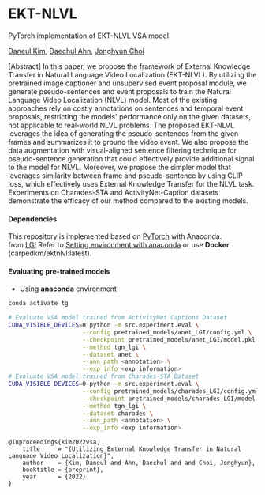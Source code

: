 EKT-NLVL
=====
PyTorch implementation of EKT-NLVL VSA model



[Daneul Kim](flytodk98@gm.gist.ac.kr), [Daechul Ahn](daechulahn@gm.gist.ac.kr), [Jonghyun Choi](jc@yonsei.ac.kr)

[Abstract]
In this paper, we propose the framework of External Knowledge Transfer in Natural Language Video Localization (EKT-NLVL). By utilizing the pretrained image captioner and unsupervised event proposal module, we generate pseudo-sentences and event proposals to train the Natural Language Video Localization (NLVL) model. Most of the existing approaches rely on costly annotations on sentences and temporal event proposals, restricting the models' performance only on the given datasets, not applicable to real-world NLVL problems.
The proposed EKT-NLVL leverages the idea of generating the pseudo-sentences from the given frames and summarizes it to ground the video event.
We also propose the data augmentation with visual-aligned sentence filtering technique for pseudo-sentence generation that could effectively provide additional signal to the model for NLVL.
Moreover, we propose the simpler model that leverages similarity between frame and pseudo-sentence by using CLIP loss, which effectively uses External Knowledge Transfer for the NLVL task.
Experiments on Charades-STA and ActivityNet-Caption datasets demonstrate the efficacy of our method compared to the existing models.

#### Dependencies
This repository is implemented based on [PyTorch](http://pytorch.org/) with Anaconda.</br> from [LGI](https://github.com/JonghwanMun/LGI4temporalgrounding)
Refer to [Setting environment with anaconda](anaconda_environment.md) or use **Docker** (carpedkm/ektnlvl:latest).



#### Evaluating pre-trained models
* Using **anaconda** environment
```bash
conda activate tg

# Evaluate VSA model trained from ActivityNet Captions Dataset
CUDA_VISIBLE_DEVICES=0 python -m src.experiment.eval \
                     --config pretrained_models/anet_LGI/config.yml \
                     --checkpoint pretrained_models/anet_LGI/model.pkl \
                     --method tgn_lgi \
                     --dataset anet \
                     --ann_path <annotation> \
                     --exp_info <exp information>
# Evaluate VSA model trained from Charades-STA Dataset
CUDA_VISIBLE_DEVICES=0 python -m src.experiment.eval \
                     --config pretrained_models/charades_LGI/config.yml \
                     --checkpoint pretrained_models/charades_LGI/model.pkl \
                     --method tgn_lgi \
                     --dataset charades \
                     --ann_path <annotation> \
                     --exp_info <exp information>
```


```
@inproceedings{kim2022vsa,
    title     = "{Utilizing External Knowledge Transfer in Natural Language Video Localization}",
    author    = {Kim, Daneul and Ahn, Daechul and and Choi, Jonghyun},
    booktitle = {preprint},
    year      = {2022}
}
```
